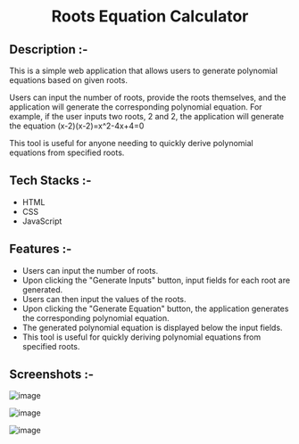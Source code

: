 # <p align="center">Roots Equation Calculator</p>

## Description :-

This is a simple web application that allows users to generate polynomial equations based on given roots.

Users can input the number of roots, provide the roots themselves, and the application will generate the corresponding polynomial equation. For example, if the user inputs two roots, 2 and 2, the application will generate the equation (x-2)(x-2)=x^2-4x+4=0

This tool is useful for anyone needing to quickly derive polynomial equations from specified roots.

## Tech Stacks :-

- HTML
- CSS
- JavaScript

## Features :-

- Users can input the number of roots.
- Upon clicking the "Generate Inputs" button, input fields for each root are generated.
- Users can then input the values of the roots.
- Upon clicking the "Generate Equation" button, the application generates the corresponding polynomial equation.
- The generated polynomial equation is displayed below the input fields.
- This tool is useful for quickly deriving polynomial equations from specified roots.

## Screenshots :-

![image]()

![image]()

![image]()
